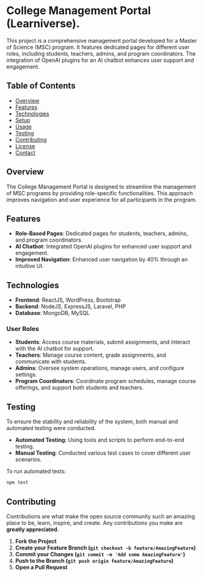 

# College Management Portal (Learniverse).

This project is a comprehensive management portal developed for a Master of Science (MSC) program. It features dedicated pages for different user roles, including students, teachers, admins, and program coordinators. The integration of OpenAI plugins for an AI chatbot enhances user support and engagement.

## Table of Contents

- [Overview](#overview)
- [Features](#features)
- [Technologies](#technologies)
- [Setup](#setup)
- [Usage](#usage)
- [Testing](#testing)
- [Contributing](#contributing)
- [License](#license)
- [Contact](#contact)

## Overview

The College Management Portal is designed to streamline the management of MSC programs by providing role-specific functionalities. This approach improves navigation and user experience for all participants in the program.

## Features

- **Role-Based Pages**: Dedicated pages for students, teachers, admins, and program coordinators.
- **AI Chatbot**: Integrated OpenAI plugins for enhanced user support and engagement.
- **Improved Navigation**: Enhanced user navigation by 40% through an intuitive UI.

## Technologies

- **Frontend**: ReactJS, WordPress, Bootstrap
- **Backend**: NodeJS, ExpressJS, Laravel, PHP
- **Database**: MongoDB, MySQL


### User Roles

- **Students**: Access course materials, submit assignments, and interact with the AI chatbot for support.
- **Teachers**: Manage course content, grade assignments, and communicate with students.
- **Admins**: Oversee system operations, manage users, and configure settings.
- **Program Coordinators**: Coordinate program schedules, manage course offerings, and support both students and teachers.

## Testing

To ensure the stability and reliability of the system, both manual and automated testing were conducted.

- **Automated Testing**: Using tools and scripts to perform end-to-end testing.
- **Manual Testing**: Conducted various test cases to cover different user scenarios.

To run automated tests:

```bash
npm test
```

## Contributing

Contributions are what make the open source community such an amazing place to be, learn, inspire, and create. Any contributions you make are **greatly appreciated**.

1. **Fork the Project**
2. **Create your Feature Branch (`git checkout -b feature/AmazingFeature`)**
3. **Commit your Changes (`git commit -m 'Add some AmazingFeature'`)**
4. **Push to the Branch (`git push origin feature/AmazingFeature`)**
5. **Open a Pull Request**
